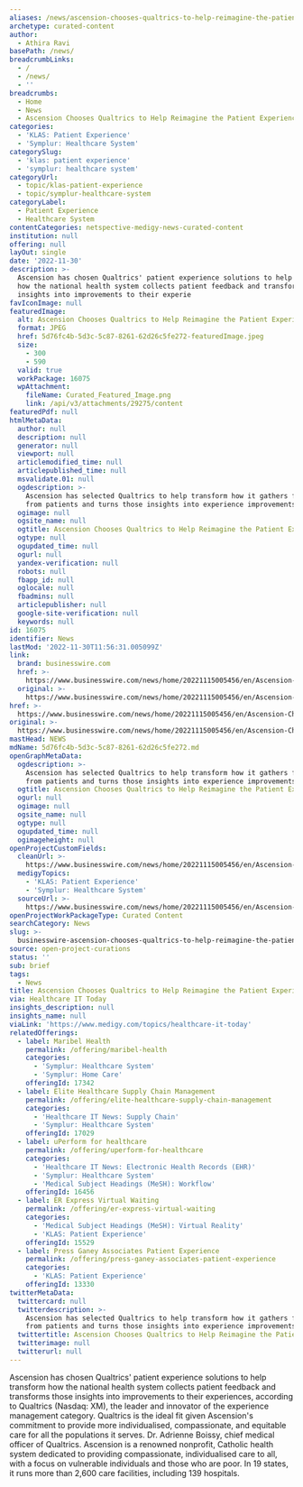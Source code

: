 ```yaml
---
aliases: /news/ascension-chooses-qualtrics-to-help-reimagine-the-patient-experience
archetype: curated-content
author:
  - Athira Ravi
basePath: /news/
breadcrumbLinks:
  - /
  - /news/
  - ''
breadcrumbs:
  - Home
  - News
  - Ascension Chooses Qualtrics to Help Reimagine the Patient Experience
categories:
  - 'KLAS: Patient Experience'
  - 'Symplur: Healthcare System'
categorySlug:
  - 'klas: patient experience'
  - 'symplur: healthcare system'
categoryUrl:
  - topic/klas-patient-experience
  - topic/symplur-healthcare-system
categoryLabel:
  - Patient Experience
  - Healthcare System
contentCategories: netspective-medigy-news-curated-content
institution: null
offering: null
layOut: single
date: '2022-11-30'
description: >-
  Ascension has chosen Qualtrics' patient experience solutions to help transform
  how the national health system collects patient feedback and transforms those
  insights into improvements to their experie
favIconImage: null
featuredImage:
  alt: Ascension Chooses Qualtrics to Help Reimagine the Patient Experience
  format: JPEG
  href: 5d76fc4b-5d3c-5c87-8261-62d26c5fe272-featuredImage.jpeg
  size:
    - 300
    - 590
  valid: true
  workPackage: 16075
  wpAttachment:
    fileName: Curated_Featured_Image.png
    link: /api/v3/attachments/29275/content
featuredPdf: null
htmlMetaData:
  author: null
  description: null
  generator: null
  viewport: null
  articlemodified_time: null
  articlepublished_time: null
  msvalidate.01: null
  ogdescription: >-
    Ascension has selected Qualtrics to help transform how it gathers feedback
    from patients and turns those insights into experience improvements.
  ogimage: null
  ogsite_name: null
  ogtitle: Ascension Chooses Qualtrics to Help Reimagine the Patient Experience
  ogtype: null
  ogupdated_time: null
  ogurl: null
  yandex-verification: null
  robots: null
  fbapp_id: null
  oglocale: null
  fbadmins: null
  articlepublisher: null
  google-site-verification: null
  keywords: null
id: 16075
identifier: News
lastMod: '2022-11-30T11:56:31.005099Z'
link:
  brand: businesswire.com
  href: >-
    https://www.businesswire.com/news/home/20221115005456/en/Ascension-Chooses-Qualtrics-to-Help-Reimagine-the-Patient-Experience
  original: >-
    https://www.businesswire.com/news/home/20221115005456/en/Ascension-Chooses-Qualtrics-to-Help-Reimagine-the-Patient-Experience
href: >-
  https://www.businesswire.com/news/home/20221115005456/en/Ascension-Chooses-Qualtrics-to-Help-Reimagine-the-Patient-Experience
original: >-
  https://www.businesswire.com/news/home/20221115005456/en/Ascension-Chooses-Qualtrics-to-Help-Reimagine-the-Patient-Experience
mastHead: NEWS
mdName: 5d76fc4b-5d3c-5c87-8261-62d26c5fe272.md
openGraphMetaData:
  ogdescription: >-
    Ascension has selected Qualtrics to help transform how it gathers feedback
    from patients and turns those insights into experience improvements.
  ogtitle: Ascension Chooses Qualtrics to Help Reimagine the Patient Experience
  ogurl: null
  ogimage: null
  ogsite_name: null
  ogtype: null
  ogupdated_time: null
  ogimageheight: null
openProjectCustomFields:
  cleanUrl: >-
    https://www.businesswire.com/news/home/20221115005456/en/Ascension-Chooses-Qualtrics-to-Help-Reimagine-the-Patient-Experience
  medigyTopics:
    - 'KLAS: Patient Experience'
    - 'Symplur: Healthcare System'
  sourceUrl: >-
    https://www.businesswire.com/news/home/20221115005456/en/Ascension-Chooses-Qualtrics-to-Help-Reimagine-the-Patient-Experience
openProjectWorkPackageType: Curated Content
searchCategory: News
slug: >-
  businesswire-ascension-chooses-qualtrics-to-help-reimagine-the-patient-experience
source: open-project-curations
status: ''
sub: brief
tags:
  - News
title: Ascension Chooses Qualtrics to Help Reimagine the Patient Experience
via: Healthcare IT Today
insights_description: null
insights_name: null
viaLink: 'https://www.medigy.com/topics/healthcare-it-today'
relatedOfferings:
  - label: Maribel Health
    permalink: /offering/maribel-health
    categories:
      - 'Symplur: Healthcare System'
      - 'Symplur: Home Care'
    offeringId: 17342
  - label: Elite Healthcare Supply Chain Management
    permalink: /offering/elite-healthcare-supply-chain-management
    categories:
      - 'Healthcare IT News: Supply Chain'
      - 'Symplur: Healthcare System'
    offeringId: 17029
  - label: uPerform for healthcare
    permalink: /offering/uperform-for-healthcare
    categories:
      - 'Healthcare IT News: Electronic Health Records (EHR)'
      - 'Symplur: Healthcare System'
      - 'Medical Subject Headings (MeSH): Workflow'
    offeringId: 16456
  - label: ER Express Virtual Waiting
    permalink: /offering/er-express-virtual-waiting
    categories:
      - 'Medical Subject Headings (MeSH): Virtual Reality'
      - 'KLAS: Patient Experience'
    offeringId: 15529
  - label: Press Ganey Associates Patient Experience
    permalink: /offering/press-ganey-associates-patient-experience
    categories:
      - 'KLAS: Patient Experience'
    offeringId: 13330
twitterMetaData:
  twittercard: null
  twitterdescription: >-
    Ascension has selected Qualtrics to help transform how it gathers feedback
    from patients and turns those insights into experience improvements.
  twittertitle: Ascension Chooses Qualtrics to Help Reimagine the Patient Experience
  twitterimage: null
  twitterurl: null
---
```

<p>Ascension has chosen Qualtrics' patient experience solutions to help transform how the national health system collects patient feedback and transforms those insights into improvements to their experiences, according to Qualtrics (Nasdaq: XM), the leader and innovator of the experience management category. Qualtrics is the ideal fit given Ascension's commitment to provide more individualised, compassionate, and equitable care for all the populations it serves. Dr. Adrienne Boissy, chief medical officer of Qualtrics. Ascension is a renowned nonprofit, Catholic health system dedicated to providing compassionate, individualised care to all, with a focus on vulnerable individuals and those who are poor. In 19 states, it runs more than 2,600 care facilities, including 139 hospitals.</p>